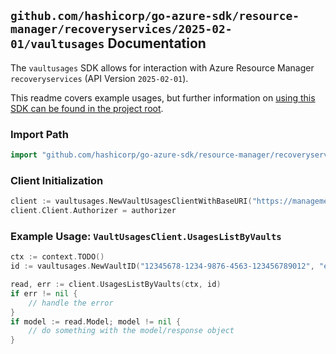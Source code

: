 
## `github.com/hashicorp/go-azure-sdk/resource-manager/recoveryservices/2025-02-01/vaultusages` Documentation

The `vaultusages` SDK allows for interaction with Azure Resource Manager `recoveryservices` (API Version `2025-02-01`).

This readme covers example usages, but further information on [using this SDK can be found in the project root](https://github.com/hashicorp/go-azure-sdk/tree/main/docs).

### Import Path

```go
import "github.com/hashicorp/go-azure-sdk/resource-manager/recoveryservices/2025-02-01/vaultusages"
```


### Client Initialization

```go
client := vaultusages.NewVaultUsagesClientWithBaseURI("https://management.azure.com")
client.Client.Authorizer = authorizer
```


### Example Usage: `VaultUsagesClient.UsagesListByVaults`

```go
ctx := context.TODO()
id := vaultusages.NewVaultID("12345678-1234-9876-4563-123456789012", "example-resource-group", "vaultName")

read, err := client.UsagesListByVaults(ctx, id)
if err != nil {
	// handle the error
}
if model := read.Model; model != nil {
	// do something with the model/response object
}
```
